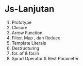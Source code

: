 # Js-Lanjutan
1. Prototype
2. Closure
3. Arrow Function
4. Filter, Map , dan Reduce
5. Template Literals
6. Destructuring
7. for..of & for.in
8. Sprad Operator & Rest Parameter
